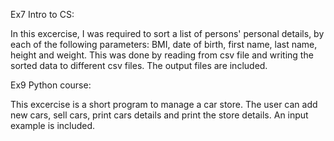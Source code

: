 Ex7 Intro to CS:

In this excercise, I was required to sort a list of persons' personal details, by each of the following parameters: BMI, date of birth, first name, last name, height and weight.
This was done by reading from csv file and writing the sorted data to different csv files.
The output files are included.

Ex9 Python course:

This excercise is a short program to manage a car store. The user can add new cars, sell cars, print cars details and print the store details.
An input example is included.
